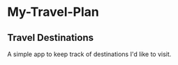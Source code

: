 # My-Travel-Plan
## Travel Destinations
A simple app to keep track of destinations I'd like to visit.
